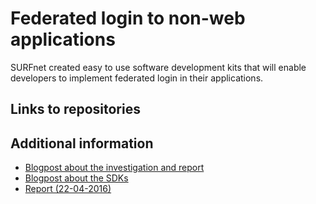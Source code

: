 # Federated login to non-web applications

SURFnet created easy to use software development kits that will enable developers to implement federated login in their applications. 



## Links to repositories


## Additional information
* [Blogpost about the investigation and report](https://blog.surf.nl/en/federated-login-to-native-applications-the-right-way/)
* [Blogpost about the SDKs](future)
* [Report (22-04-2016)](https://blog.surf.nl/wp-content/uploads/2016/05/Report-Federated-Login-to-Native-Applications.pdf)

